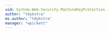 ```yaml
---
uid: System.Web.Security.MachineKeyProtection
author: "tdykstra"
ms.author: "tdykstra"
manager: "wpickett"
---
```

